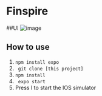 # Finspire 

##UI
![image](https://i.imgur.com/OaSOXje.jpg)


## How to use
1. `` npm install expo ``
1. `` git clone [this project]``
1. `` npm install ``
1. `` expo start``
1. Press I to start the IOS simulator
